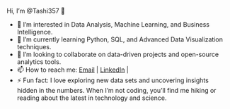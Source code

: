 Hi, I’m @Tashi357 👋

- 👀 I’m interested in Data Analysis, Machine Learning, and Business Intelligence.
- 🌱 I’m currently learning Python, SQL, and Advanced Data Visualization techniques.
- 💞️ I’m looking to collaborate on data-driven projects and open-source analytics tools.
- 📫 How to reach me: [Email](tashitamang.np@gmail.com) | [LinkedIn](https://www.linkedin.com/in/tashitamang357) | 
- ⚡ Fun fact: I love exploring new data sets and uncovering insights hidden in the numbers. When I’m not coding, you’ll find me hiking or reading about the latest in technology and science.




